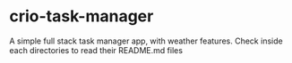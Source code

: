 # crio-task-manager

A simple full stack task manager app, with weather features.
 Check inside each directories to read their README.md files
